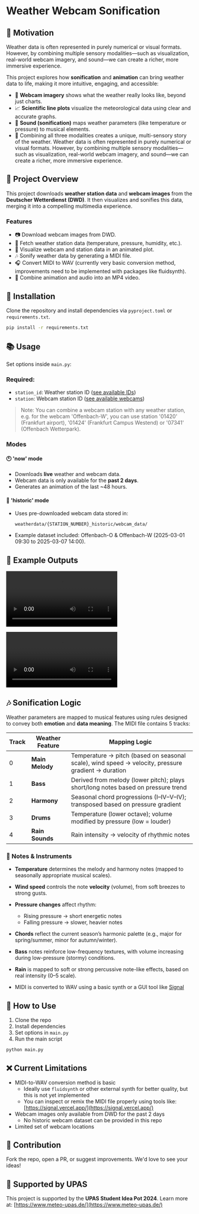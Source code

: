 # Weather Webcam Sonification

## 🚀 Motivation

Weather data is often represented in purely numerical or visual formats. However, by combining multiple sensory modalities—such as visualization, real-world webcam imagery, and sound—we can create a richer, more immersive experience.

This project explores how **sonification** and **animation** can bring weather data to life, making it more intuitive, engaging, and accessible:

- 🌌 **Webcam imagery** shows what the weather really looks like, beyond just charts.
- 📈 **Scientific line plots** visualize the meteorological data using clear and accurate graphs.
- 🎵 **Sound (sonification)** maps weather parameters (like temperature or pressure) to musical elements.
- 🌇 Combining all three modalities creates a unique, multi-sensory story of the weather.
Weather data is often represented in purely numerical or visual formats. However, by combining multiple sensory modalities—such as visualization, real-world webcam imagery, and sound—we can create a richer, more immersive experience.

## 📃 Project Overview

This project downloads **weather station data** and **webcam images** from the **Deutscher Wetterdienst (DWD)**. It then visualizes and sonifies this data, merging it into a compelling multimedia experience.

### Features

- 📷 Download webcam images from DWD.
- 🌌 Fetch weather station data (temperature, pressure, humidity, etc.).
- 🎨 Visualize webcam and station data in an animated plot.
- 🎶 Sonify weather data by generating a MIDI file.
- 🎧 Convert MIDI to WAV (currently very basic conversion method, improvements need to be implemented with packages like fluidsynth).
- 🎥 Combine animation and audio into an MP4 video.

## 🚀 Installation

Clone the repository and install dependencies via `pyproject.toml` or `requirements.txt`.

```bash
pip install -r requirements.txt
```

## 📚 Usage

Set options inside `main.py`:

### Required:

- `station_id`: Weather station ID ([see available IDs](https://opendata.dwd.de/climate_environment/CDC/observations_germany/climate/10_minutes/air_temperature/historical/zehn_min_tu_Beschreibung_Stationen.txt))
- `station`: Webcam station ID ([see available webcams](https://opendata.dwd.de/weather/webcam/))

> Note: You can combine a webcam station with any weather station, e.g. for the webcam 'Offenbach-W', you can use station '01420' (Frankfurt airport), '01424' (Frankfurt Campus Westend) or '07341' (Offenbach Wetterpark).

### Modes

#### **🕚 'now' mode**

- Downloads **live** weather and webcam data.
- Webcam data is only available for the **past 2 days**.
- Generates an animation of the last \~48 hours.

#### **📅 'historic' mode**

- Uses pre-downloaded webcam data stored in:
  ```
  weatherdata/{STATION_NUMBER}_historic/webcam_data/
  ```
- Example dataset included: Offenbach-O & Offenbach-W (2025-03-01 09:30 to 2025-03-07 14:00).

## 🎥 Example Outputs

![Example Animation for 'now'-mode](final_output/Offenbach-W_01420_2025-04-20_09-20_2025-04-22_09-10_420_now.mp4)

![Example Animation for 'historic'-mode](final_output/Offenbach-W_01420_2025-03-01_09-30_2025-03-07_14-00_420_historic.mp4)


## 🎶 Sonification Logic

Weather parameters are mapped to musical features using rules designed to convey both **emotion** and **data meaning**. The MIDI file contains 5 tracks:

| Track | Weather Feature   | Mapping Logic                                                                 |
|-------|-------------------|-------------------------------------------------------------------------------|
| 0     | **Main Melody**   | Temperature → pitch (based on seasonal scale), wind speed → velocity, pressure gradient → duration |
| 1     | **Bass**       | Derived from melody (lower pitch); plays short/long notes based on pressure trend |
| 2     | **Harmony**        | Seasonal chord progressions (I–IV–V–IV); transposed based on pressure gradient |
| 3     | **Drums**          | Temperature (lower octave); volume modified by pressure (low = louder)       |
| 4     | **Rain Sounds**   | Rain intensity → velocity of rhythmic notes                                  |

### 🎺 Notes & Instruments

- **Temperature** determines the melody and harmony notes (mapped to seasonally appropriate musical scales).
- **Wind speed** controls the note **velocity** (volume), from soft breezes to strong gusts.
- **Pressure changes** affect rhythm:
  - Rising pressure → short energetic notes
  - Falling pressure → slower, heavier notes
- **Chords** reflect the current season’s harmonic palette (e.g., major for spring/summer, minor for autumn/winter).
- **Bass** notes reinforce low-frequency textures, with volume increasing during low-pressure (stormy) conditions.
- **Rain** is mapped to soft or strong percussive note-like effects, based on real intensity (0–5 scale).


- MIDI is converted to WAV using a basic synth or a GUI tool like [Signal](https://signal.vercel.app/)

## 💚 How to Use

1. Clone the repo
2. Install dependencies
3. Set options in `main.py`
4. Run the main script

```bash
python main.py
```

## ❌ Current Limitations

- MIDI-to-WAV conversion method is basic
  - Ideally use `fluidsynth` or other external synth for better quality, but this is not yet implemented
  - You can inspect or remix the MIDI file properly using tools like: [https://signal.vercel.app/](https://signal.vercel.app/)
- Webcam images only available from DWD for the past 2 days
  - No historic webcam dataset can be provided in this repo
- Limited set of webcam locations


## 🙌 Contribution

Fork the repo, open a PR, or suggest improvements. We'd love to see your ideas!

## 🌟 Supported by UPAS

This project is supported by the **UPAS Student Idea Pot 2024**. Learn more at: [https://www.meteo-upas.de/](https://www.meteo-upas.de/)

